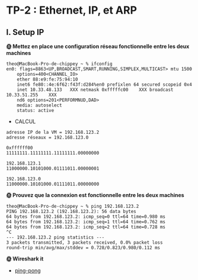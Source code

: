 # TP-2 : Ethernet, IP, et ARP

## I. Setup IP

**🌞 Mettez en place une configuration réseau fonctionnelle entre les deux machines**

```
theo@MacBook-Pro-de-chippey ~ % ifconfig
en0: flags=8863<UP,BROADCAST,SMART,RUNNING,SIMPLEX,MULTICAST> mtu 1500
	options=400<CHANNEL_IO>
	ether 88:e9:fe:75:94:10 
	inet6 fe80::4e:6f62:f43f:d284%en0 prefixlen 64 secured scopeid 0x4 
	inet 10.33.48.133   XXX netmask 0xfffffc00    XXX broadcast 10.33.51.255    XXX
	nd6 options=201<PERFORMNUD,DAD>
	media: autoselect
	status: active
```

* CALCUL

```
adresse IP de la VM = 192.168.123.2
adresse réseaux = 192.168.123.0

0xffffff00
11111111.11111111.11111111.00000000

192.168.123.1
11000000.10101000.01111011.00000001

192.168.123.0
11000000.10101000.01111011.00000000
```

**🌞 Prouvez que la connexion est fonctionnelle entre les deux machines**

```
theo@MacBook-Pro-de-chippey ~ % ping 192.168.123.2
PING 192.168.123.2 (192.168.123.2): 56 data bytes
64 bytes from 192.168.123.2: icmp_seq=0 ttl=64 time=0.980 ms
64 bytes from 192.168.123.2: icmp_seq=1 ttl=64 time=0.762 ms
64 bytes from 192.168.123.2: icmp_seq=2 ttl=64 time=0.728 ms
^C
--- 192.168.123.2 ping statistics ---
3 packets transmitted, 3 packets received, 0.0% packet loss
round-trip min/avg/max/stddev = 0.728/0.823/0.980/0.112 ms
```

**🌞 Wireshark it**

* [ping-pong](https://github.com/ChippeyTheo/TP-Fonc-Reseaux-B1-Theo/blob/main/pong-ping.pcapng)